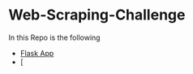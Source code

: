 # Web-Scraping-Challenge
In this Repo is the following
* [Flask App](/Missions_to_Mars/Code/app.py)
* [
